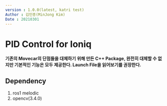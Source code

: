 ```yaml
---
version : 1.0.0(latest, katri test)
Author : 김민종(MinJong Kim)
Date : 20210301
---
```

# PID Control for Ioniq
**기존의 Movecar의 단점들을 대체하기 위해 만든 C++ Package, 완전히 대체할 수 없지만 기본적인 기능은 모두 제공한다.
Launch File을 읽어보기를 권장한다.**

## Dependency
1. ros1 melodic
2. opencv(3.4.0)
